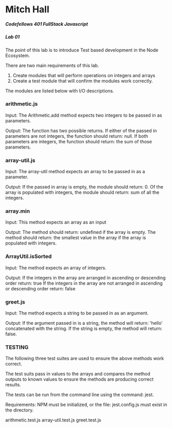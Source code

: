 # Mitch Hall 
##### Codefellows 401 FullStack Javascript
##### Lab 01

The point of this lab is to introduce Test based development in the Node Ecosystem.

There are two main requirements of this lab.

1) Create modules that will perform operations on integers and arrays 
2) Create a test module that will confirm the modules work correctly.

The modules are listed below with I/O descriptions. 


### arithmetic.js

Input: 
The Arithmetic.add method expects two integers to be passed in as parameters. 

Output:
The function has two possible returns.
If either of the passed in parameters are not integers, the function should return: null.
If both parameters are integers, the function should return: the sum of those parameters.

### array-util.js

Input: 
The array-util method expects an array to be passed in as a parameter. 

Output:
If the passed in array is empty, the module should return: 0.
Of the array is populated with integers, the module should return: sum of all the integers. 

### array.min 

Input: 
This method expects an array as an input

Output: 
The method should return: undefined if the array is empty.
The method should return: the smallest value in the array if the array is populated with integers.

### ArrayUtil.isSorted 

Input: 
The method expects an array of integers.

Output: 
If the integers in the array are arranged in ascending or descending order return: true
If the integers in the array are not arranged in ascending or descending order return: false


### greet.js

Input:
The method expects a string to be passed in as an argument.

Output:
If the argument passed in is a string, the method will return: 'hello' concatenated with the string.
If the string is empty, the method will return: false.

### TESTING

The following three test suites are used to ensure the above methods work correct.

The test suits pass in values to the arrays and compares the method outputs to known values to ensure the methods are producing correct results.

The tests can be run from the command line using the command: jest.

Requirements: NPM must be initialized, or the file: jest.config.js must exist in the directory.


arithmetic.test.js
array-util.test.js
greet.test.js

